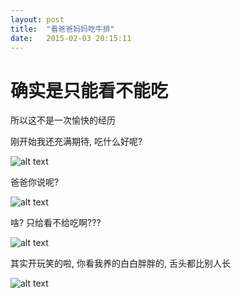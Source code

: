 ```yaml
---
layout: post
title:  "看爸爸妈妈吃牛排"
date:   2015-02-03 20:15:11
---
```

确实是只能看不能吃
=======
所以这不是一次愉快的经历

刚开始我还充满期待, 吃什么好呢?

![alt text][1]

爸爸你说呢?

![alt text][2]

啥? 只给看不给吃啊???

![alt text][3]

其实开玩笑的啦, 你看我养的白白胖胖的, 舌头都比别人长

![alt text][4]


  [1]: https://6d6f-moxigan-1259722256.tcb.qcloud.la/xy/57292e66.jpg
  [2]: https://6d6f-moxigan-1259722256.tcb.qcloud.la/xy/57292e66.jpg
  [3]: https://6d6f-moxigan-1259722256.tcb.qcloud.la/xy/57292e66.jpg
  [4]: https://6d6f-moxigan-1259722256.tcb.qcloud.la/xy/57292e66.jpg